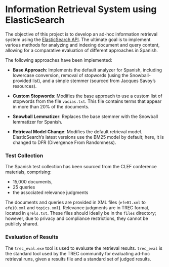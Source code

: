 # Information Retrieval System using ElasticSearch

The objective of this project is to develop an ad-hoc information retrieval system using the [ElasticSearch API](https://www.elastic.co). The ultimate goal is to implement various methods for analyzing and indexing document and query content, allowing for a comparative evaluation of different approaches in Spanish.

The following approaches have been implemented:

- **Base Approach**: Implements the default analyzer for Spanish, including lowercase conversion, removal of stopwords (using the Snowball-provided list), and a simple stemmer (sourced from Jacques Savoy’s resources).

- **Custom Stopwords**: Modifies the base approach to use a custom list of stopwords from the file `vacias.txt`. This file contains terms that appear in more than 20% of the documents.

- **Snowball Lemmatizer**: Replaces the base stemmer with the Snowball lemmatizer for Spanish.

- **Retrieval Model Change**: Modifies the default retrieval model. ElasticSearch’s latest versions use the BM25 model by default; here, it is changed to DFR (Divergence From Randomness).

### Test Collection

The Spanish test collection has been sourced from the CLEF conference materials, comprising:
- 15,000 documents,
- 25 queries
- the associated relevance judgments

The documents and queries are provided in XML files (`efe01.xml` to `efe10.xml` and `topics.xml`). Relevance judgments are in TREC format, located in `qrels.txt`. These files should ideally be in the `files` directory; however, due to privacy and compliance restrictions, they cannot be publicly shared.

### Evaluation of Results

The `trec_eval.exe` tool is used to evaluate the retrieval results. `trec_eval` is the standard tool used by the TREC community for evaluating ad-hoc retrieval runs, given a results file and a standard set of judged results.